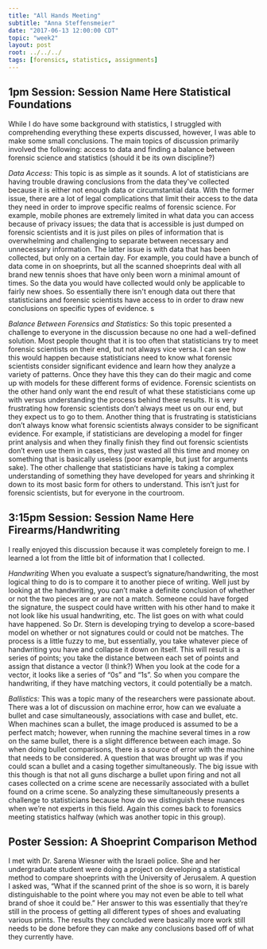 ```yaml
---
title: "All Hands Meeting"
subtitle: "Anna Steffensmeier"
date: "2017-06-13 12:00:00 CDT"
topic: "week2"
layout: post
root: ../../../
tags: [forensics, statistics, assignments]
---
```

 

## 1pm Session: Session Name Here Statistical Foundations

While I do have some background with statistics, I struggled with comprehending everything these experts discussed, however, I was able to make some small conclusions. The main topics of discussion primarily involved the following: access to data and finding a balance between forensic science and statistics (should it be its own discipline?)

*Data Access:*
This topic is as simple as it sounds. A lot of statisticians are having trouble drawing conclusions from the data they've collected because it is either not enough data or circumstantial data. With the former issue, there are a lot of legal complications that limit their access to the data they need in order to improve specific realms of forensic science. For example, mobile phones are extremely limited in what data you can access because of privacy issues; the data that is accessible is just dumped on forensic scientists and it is just piles on piles of information that is overwhelming and challenging to separate between necessary and unnecessary information. The latter issue is with data that has been collected, but only on a certain day. For example, you could have a bunch of data come in on shoeprints, but all the scanned shoeprints deal with all brand new tennis shoes that have only been worn a minimal amount of times. So the data you would have collected would only be applicable to fairly new shoes. So essentially there isn't enough data out there that statisticians and forensic scientists have access to in order to draw new conclusions on specific types of evidence. s


*Balance Between Forensics and Statistics:*
So this topic presented a challenge to everyone in the discussion because no one had a well-defined solution. Most people thought that it is too often that statisticians try to meet forensic scientists on their end, but not always vice versa. I can see how this would happen because statisticians need to know what forensic scientists consider significant evidence and learn how they analyze a variety of patterns. Once they have this they can do their magic and come up with models for these different forms of evidence. Forensic scientists on the other hand only want the end result of what these statisticians come up with versus understanding the process behind these results. It is very frustrating how forensic scientists don’t always meet us on our end, but they expect us to go to them. Another thing that is frustrating is statisticians don’t always know what forensic scientists always consider to be significant evidence. For example, if statisticians are developing a model for finger print analysis and when they finally finish they find out forensic scientists don’t even use them in cases, they just wasted all this time and money on something that is basically useless (poor example, but just for arguments sake). The other challenge that statisticians have is taking a complex understanding of something they have developed for years and shrinking it down to its most basic form for others to understand. This isn’t just for forensic scientists, but for everyone in the courtroom.


## 3:15pm Session: Session Name Here Firearms/Handwriting

I really enjoyed this discussion because it was completely foreign to me. I learned a lot from the little bit of information that I collected.

*Handwriting*
When you evaluate a suspect’s signature/handwriting, the most logical thing to do is to compare it to another piece of writing. Well just by looking at the handwriting, you can’t make a definite conclusion of whether or not the two pieces are or are not a match. Someone could have forged the signature, the suspect could have written with his other hand to make it not look like his usual handwriting, etc. The list goes on with what could have happened. So Dr. Stern is developing trying to develop a score-based model on whether or not signatures could or could not be matches. The process is a little fuzzy to me, but essentially, you take whatever piece of handwriting you have and collapse it down on itself. This will result is a series of points; you take the distance between each set of points and assign that distance a vector (I think?) When you look at the code for a vector, it looks like a series of “0s” and “1s”. So when you compare the handwriting, if they have matching vectors, it could potentially be a match.

*Ballistics:*
This was a topic many of the researchers were passionate about. There was a lot of discussion on machine error, how can we evaluate a bullet and case simultaneously, associations with case and bullet, etc. When machines scan a bullet, the image produced is assumed to be a perfect match; however, when running the machine several times in a row on the same bullet, there is a slight difference between each image. So when doing bullet comparisons, there is a source of error with the machine that needs to be considered. A question that was brought up was if you could scan a bullet and a casing together simultaneously. The big issue with this though is that not all guns discharge a bullet upon firing and not all cases collected on a crime scene are necessarily associated with a bullet found on a crime scene. So analyzing these simultaneously presents a challenge to statisticians because how do we distinguish these nuances when we’re not experts in this field. Again this comes back to forensics meeting statistics halfway (which was another topic in this group).


## Poster Session: A Shoeprint Comparison Method

I met with Dr. Sarena Wiesner with the Israeli police. She and her undergraduate student were doing a project on developing a statistical method to compare shoeprints with the University of Jerusalem. A question I asked was, “What if the scanned print of the shoe is so worn, it is barely distinguishable to the point where you may not even be able to tell what brand of shoe it could be.” Her answer to this was essentially that they’re still in the process of getting all different types of shoes and evaluating various prints.  The results they concluded were basically more work still needs to be done before they can make any conclusions based off of what they currently have.

